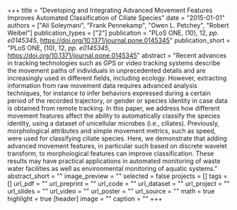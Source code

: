 +++
title = "Developing and Integrating Advanced Movement Features Improves Automated Classification of Ciliate Species"
date = "2015-01-01"
authors = ["Ali Soleymani", "Frank Pennekamp", "Owen L. Petchey", "Robert Weibel"]
publication_types = ["2"]
publication = "PLoS ONE, (10), 12, _pp. e0145345_, https://doi.org/10.1371/journal.pone.0145345"
publication_short = "PLoS ONE, (10), 12, _pp. e0145345_, https://doi.org/10.1371/journal.pone.0145345"
abstract = "Recent advances in tracking technologies such as GPS or video tracking systems describe the movement paths of individuals in unprecedented details and are increasingly used in different fields, including ecology. However, extracting information from raw movement data requires advanced analysis techniques, for instance to infer behaviors expressed during a certain period of the recorded trajectory, or gender or species identity in case data is obtained from remote tracking. In this paper, we address how different movement features affect the ability to automatically classify the species identity, using a dataset of unicellular microbes (i.e., ciliates). Previously, morphological attributes and simple movement metrics, such as speed, were used for classifying ciliate species. Here, we demonstrate that adding advanced movement features, in particular such based on discrete wavelet transform, to morphological features can improve classification. These results may have practical applications in automated monitoring of waste water facilities as well as environmental monitoring of aquatic systems."
abstract_short = ""
image_preview = ""
selected = false
projects = []
tags = []
url_pdf = ""
url_preprint = ""
url_code = ""
url_dataset = ""
url_project = ""
url_slides = ""
url_video = ""
url_poster = ""
url_source = ""
math = true
highlight = true
[header]
image = ""
caption = ""
+++
